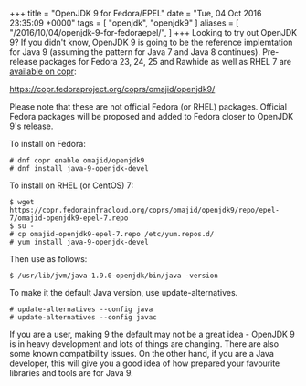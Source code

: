+++
title = "OpenJDK 9 for Fedora/EPEL"
date = "Tue, 04 Oct 2016 23:35:09 +0000"
tags = [ "openjdk", "openjdk9" ]
aliases = [
    "/2016/10/04/openjdk-9-for-fedoraepel/",
]
+++
Looking to try out OpenJDK 9? If you didn't know, OpenJDK 9 is going to be the reference implemtation for Java 9 (assuming the pattern for Java 7 and Java 8 continues). Pre-release packages for Fedora 23, 24, 25 and Rawhide as well as RHEL 7 are [available on copr](https://copr.fedoraproject.org/coprs/omajid/openjdk9/):

<https://copr.fedoraproject.org/coprs/omajid/openjdk9/>

Please note that these are not official Fedora (or RHEL) packages. Official
Fedora packages will be proposed and added to Fedora closer to OpenJDK 9's
release.

To install on Fedora:

    # dnf copr enable omajid/openjdk9
    # dnf install java-9-openjdk-devel

To install on RHEL (or CentOS) 7:

    $ wget https://copr.fedorainfracloud.org/coprs/omajid/openjdk9/repo/epel-7/omajid-openjdk9-epel-7.repo
    $ su -
    # cp omajid-openjdk9-epel-7.repo /etc/yum.repos.d/
    # yum install java-9-openjdk-devel

Then use as follows:

    $ /usr/lib/jvm/java-1.9.0-openjdk/bin/java -version

To make it the default Java version, use update-alternatives.

    # update-alternatives --config java
    # update-alternatives --config javac

If you are a user, making 9 the default may not be a great idea - OpenJDK 9 is
in heavy development and lots of things are changing. There are also some
known compatibility issues. On the other hand, if you are a Java developer,
this will give you a good idea of how prepared your favourite libraries and
tools are for Java 9.


